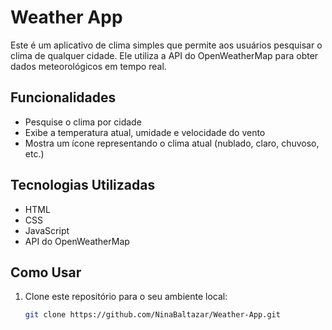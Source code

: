 # Weather App

Este é um aplicativo de clima simples que permite aos usuários pesquisar o clima de qualquer cidade. Ele utiliza a API do OpenWeatherMap para obter dados meteorológicos em tempo real.

## Funcionalidades

- Pesquise o clima por cidade
- Exibe a temperatura atual, umidade e velocidade do vento
- Mostra um ícone representando o clima atual (nublado, claro, chuvoso, etc.)

## Tecnologias Utilizadas

- HTML
- CSS
- JavaScript
- API do OpenWeatherMap

## Como Usar

1. Clone este repositório para o seu ambiente local:

   ```bash
   git clone https://github.com/NinaBaltazar/Weather-App.git
